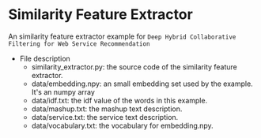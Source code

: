 # Similarity Feature Extractor
An similarity feature extractor example for `Deep Hybrid Collaborative Filtering for Web Service Recommendation`
- File description
    - similarity_extractor.py: the source code of the similarity feature extractor.
    - data/embedding.npy: an small embedding set used by the example. It's an numpy array
    - data/idf.txt: the idf value of the words in this example.
    - data/mashup.txt: the mashup text description.
    - data/service.txt: the service text description.
    - data/vocabulary.txt: the vocabulary for embedding.npy.